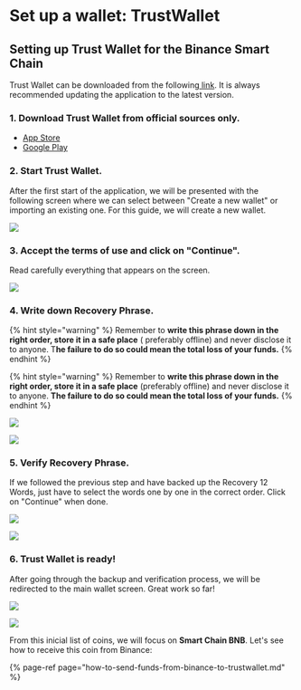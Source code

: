 # Set up a wallet: TrustWallet

## Setting up Trust Wallet for the Binance Smart Chain

Trust Wallet can be downloaded from the following[ link](https://share.trustwallet.com/kuBobNL1Mab). It is always recommended updating the application to the latest version.



### 1. Download Trust Wallet from official sources only.

* [App Store](https://apps.apple.com/app/trust-ethereum-wallet/id1288339409)
* [Google Play](https://play.google.com/store/apps/details?id=com.wallet.crypto.trustapp)

### 

### 2. Start Trust Wallet.

After the first start of the application, we will be presented with the following screen where we can select between "Create a new wallet" or importing an existing one. For this guide, we will create a new wallet.





![](../../../../.gitbook/assets/11%20%283%29.png)

### 

### 3. Accept the terms of use and click on "Continue".

Read carefully everything that appears on the screen.



![](../../../../.gitbook/assets/22%20%281%29.png)

### 

### 4. Write down Recovery Phrase.

{% hint style="warning" %}
Remember to **write this phrase down in the right order, store it in a safe place** \( preferably offline\) and never disclose it to anyone. T**he failure to do so could mean the total loss of your funds.**
{% endhint %}

{% hint style="warning" %}
Remember to **write this phrase down in the right order, store it in a safe place** \(preferably offline\) and never disclose it to anyone. **The failure to do so could mean the total loss of your funds.**
{% endhint %}

  




![](../../../../.gitbook/assets/33%20%281%29.png)

![](../../../../.gitbook/assets/4%20%2810%29.png)

### 

### 5. Verify Recovery Phrase.

If we followed the previous step and have backed up the Recovery 12 Words, just have to select the words one by one in the correct order. Click on "Continue" when done.  




![](../../../../.gitbook/assets/5%20%288%29.png)

![](../../../../.gitbook/assets/66%20%281%29.png)

### 

### 6. Trust Wallet is ready!

After going through the backup and verification process, we will be redirected to the main wallet screen. Great work so far!

  


![](../../../../.gitbook/assets/7%20%287%29.png)

![](../../../../.gitbook/assets/88%20%281%29.png)

From this inicial list of coins, we will focus on **Smart Chain BNB**. Let's see how to receive this coin from Binance:

{% page-ref page="how-to-send-funds-from-binance-to-trustwallet.md" %}







